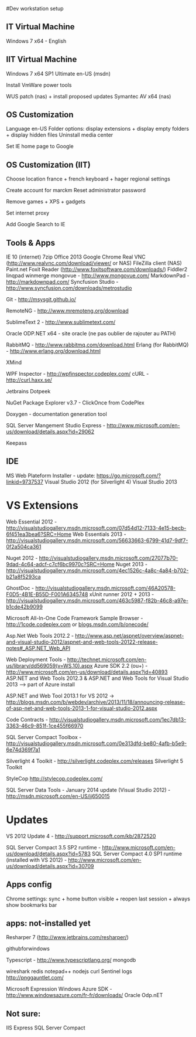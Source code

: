 #Dev workstation setup

## IT Virtual Machine

Windows 7 x64 - English

## IIT Virtual Machine

Windows 7 x64 SP1 Ultimate en-US (msdn)

Install VmWare power tools

WUS patch (nas) + install proposed updates
Symantec AV x64 (nas)


## OS Customization

Language en-US
Folder options: display extensions + display empty folders + display hidden files
Uninstall  media center

Set IE home page to Google

## OS Customization (IIT)

Choose location france + french keyboard + hager regional settings

Create account for marckm
Reset administrator password

Remove games + XPS + gadgets

Set internet proxy

Add Google Search to IE

## Tools & Apps

IE 10 (internet)
7zip
Office 2013
Google Chrome
Real VNC (http://www.realvnc.com/download/viewer/ or NAS)
FileZilla client (NAS)
Paint.net
Foxit Reader (http://www.foxitsoftware.com/downloads/)
Fiddler2
linqpad
winmerge
mongovue - http://www.mongovue.com/
MarkdownPad - http://markdownpad.com/
Syncfusion Studio - http://www.syncfusion.com/downloads/metrostudio

Git - http://msysgit.github.io/

RemoteNG - http://www.mremoteng.org/download

SublimeText 2 - http://www.sublimetext.com/

Oracle ODP.NET x64 - site oracle (ne pas oublier de rajouter au PATH)

RabbitMQ - http://www.rabbitmq.com/download.html
Erlang (for RabbitMQ) - http://www.erlang.org/download.html

XMind

WPF Inspector - http://wpfinspector.codeplex.com/
cURL - http://curl.haxx.se/

Jetbrains Dotpeek 

NuGet Package Explorer v3.7 - ClickOnce from CodePlex

Doxygen - documentation generation tool

SQL Server Mangement Studio Express - http://www.microsoft.com/en-us/download/details.aspx?id=29062

Keepass

## IDE

MS Web Plateform Installer - update: https://go.microsoft.com/?linkid=9737537
Visual Studio 2012 (for Silverlight 4)
Visual Studio 2013

# VS Extensions

Web Essential 2012 - http://visualstudiogallery.msdn.microsoft.com/07d54d12-7133-4e15-becb-6f451ea3bea6?SRC=Home
Web Essentials 2013 - http://visualstudiogallery.msdn.microsoft.com/56633663-6799-41d7-9df7-0f2a504ca361

Nuget 2012 - http://visualstudiogallery.msdn.microsoft.com/27077b70-9dad-4c64-adcf-c7cf6bc9970c?SRC=Home
Nuget 2013 - http://visualstudiogallery.msdn.microsoft.com/4ec1526c-4a8c-4a84-b702-b21a8f5293ca

GhostDoc - http://visualstudiogallery.msdn.microsoft.com/46A20578-F0D5-4B1E-B55D-F001A6345748
xUnit runner 2012 + 2013 - http://visualstudiogallery.msdn.microsoft.com/463c5987-f82b-46c8-a97e-b1cde42b9099

Microsoft All-In-One Code Framework Sample Browser - http://1code.codeplex.com or [blogs.msdn.com/b/onecode/](blogs.msdn.com/b/onecode/)

Asp.Net Web Tools 2012.2 - http://www.asp.net/aspnet/overview/aspnet-and-visual-studio-2012/aspnet-and-web-tools-20122-release-notes#_ASP.NET_Web_API

Web Deployment Tools - http://technet.microsoft.com/en-us/library/dd569059(v=WS.10).aspx
Azure SDK 2.2 (ou+) - http://www.microsoft.com/en-us/download/details.aspx?id=40893
ASP.NET and Web Tools 2012.3 & ASP.NET and Web Tools for Visual Studio 2013  --> part of Azure install

ASP.NET and Web Tool 2013.1 for VS 2012 -> http://blogs.msdn.com/b/webdev/archive/2013/11/18/announcing-release-of-asp-net-and-web-tools-2013-1-for-visual-studio-2012.aspx

Code Contracts - http://visualstudiogallery.msdn.microsoft.com/1ec7db13-3363-46c9-851f-1ce455f66970

SQL Server Compact Toolbox - http://visualstudiogallery.msdn.microsoft.com/0e313dfd-be80-4afb-b5e9-6e74d369f7a1

Silverlight 4 Toolkit - http://silverlight.codeplex.com/releases
Silverlight 5 Toolkit

StyleCop http://stylecop.codeplex.com/

SQL Server Data Tools - January 2014 update (Visual Studio 2012) - http://msdn.microsoft.com/en-US/jj650015

# Updates

VS 2012 Update 4 - http://support.microsoft.com/kb/2872520

SQL Server Compact 3.5 SP2 runtime - http://www.microsoft.com/en-us/download/details.aspx?id=5783
SQL Server Compact 4.0 SP1 runtime (installed with VS 2012) - http://www.microsoft.com/en-us/download/details.aspx?id=30709

## Apps config

Chrome settings: sync + home button visible + reopen last session + always show bookmarks bar


## apps: not-installed yet

Resharper 7  (http://www.jetbrains.com/resharper/)

githubforwindows

Typescript - http://www.typescriptlang.org/
mongodb

wireshark
redis
notepad++
nodejs
curl
Sentinel logs
http://pnggauntlet.com/

Microsoft Expression
Windows Azure SDK - http://www.windowsazure.com/fr-fr/downloads/
Oracle Odp.nET

## Not sure:

IIS Express
SQL Server Compact

